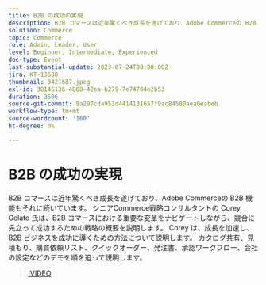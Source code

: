 ```yaml
---
title: B2B の成功の実現
description: B2B コマースは近年驚くべき成長を遂げており、Adobe Commerceの B2B 機能もそれに続いています。 シニアCommerce戦略コンサルタントの Corey Gelato 氏は、B2B コマースにおける重要な変革をナビゲートしながら、競合に先立って成功するための戦略の概要を説明します。 Corey は、成長を加速し、B2B ビジネスを成功に導くための方法について説明します。 カタログ共有、見積もり、購買依頼リスト、クイックオーダー、発注書、承認ワークフロー、会社の設定などのデモを順を追って説明します。
solution: Commerce
topic: Commerce
role: Admin, Leader, User
level: Beginner, Intermediate, Experienced
doc-type: Event
last-substantial-update: 2023-07-24T00:00:00Z
jira: KT-13688
thumbnail: 3421687.jpeg
exl-id: 38145136-4868-42ea-b279-7e74704e2b53
duration: 3506
source-git-commit: 9a297cda953d4414131657f9ac84580aea0eabeb
workflow-type: tm+mt
source-wordcount: '160'
ht-degree: 0%

---
```


# B2B の成功の実現

B2B コマースは近年驚くべき成長を遂げており、Adobe Commerceの B2B 機能もそれに続いています。 シニアCommerce戦略コンサルタントの Corey Gelato 氏は、B2B コマースにおける重要な変革をナビゲートしながら、競合に先立って成功するための戦略の概要を説明します。 Corey は、成長を加速し、B2B ビジネスを成功に導くための方法について説明します。 カタログ共有、見積もり、購買依頼リスト、クイックオーダー、発注書、承認ワークフロー、会社の設定などのデモを順を追って説明します。

>[!VIDEO](https://video.tv.adobe.com/v/3421687/?learn=on)
